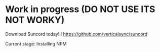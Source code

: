 # Work in progress (DO NOT USE ITS NOT WORKY)

Download Suncord today!!!
https://github.com/verticalsync/suncord

Current stage: Installing NPM
